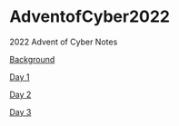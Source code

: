 # AdventofCyber2022
2022 Advent of Cyber Notes

[Background](notes/Background.md)

[Day 1](notes/Day1.md)

[Day 2](notes/Day2.md)

[Day 3](notes/Day3.md)